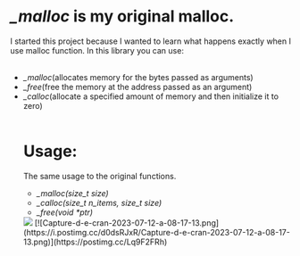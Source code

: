 <h1><i>_malloc</i> is my original malloc.</h1>
I started this project because I wanted to learn what happens exactly when I use malloc function.
In this library you can use:<br><br>
<ul>
<li><i>_malloc</i>(allocates memory for the bytes passed as arguments)<br></li>
<li><i>_free</i>(free the memory at the address passed as an argument)<br></li>
<li><i>_calloc</i>(allocate a specified amount of memory and then initialize it to zero)<br></li>
<BR>
<h1>Usage:</h1>
The same usage to the original functions.<br>
<ul>
<li><i>_malloc(size_t size)</i></li>
<li><i>_calloc(size_t n_items, size_t size)</i></li>
<li><i>_free(void *ptr)</i></li>
</ul>
<img src="https://i.postimg.cc/LXb1q9Yt/Capture-d-e-cran-2023-07-12-a-08-16-48.png">
[![Capture-d-e-cran-2023-07-12-a-08-17-13.png](https://i.postimg.cc/d0dsRJxR/Capture-d-e-cran-2023-07-12-a-08-17-13.png)](https://postimg.cc/Lq9F2FRh)
